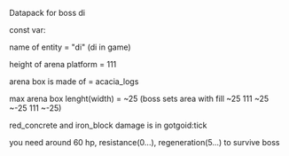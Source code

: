 Datapack for boss di

const var:

name of entity = "di"  (di in game)

height of arena platform = 111

arena box is made of = acacia_logs

max arena box lenght(width) = ~25 (boss sets area with fill ~25 111 ~25 ~-25 111 ~-25)

red_concrete and iron_block damage is in gotgoid:tick

you need around 60 hp, resistance(0...), regeneration(5...) to survive boss
